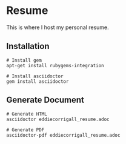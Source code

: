 # Resume

This is where I host my personal resume.

## Installation

```{r, engine='bash', count_lines}
# Install gem
apt-get install rubygems-integration

# Install asciidoctor
gem install asciidoctor
```

## Generate Document

```{r, engine='bash', count_lines}
# Generate HTML
asciidoctor eddiecorrigall_resume.adoc

# Generate PDF
asciidoctor-pdf eddiecorrigall_resume.adoc
```